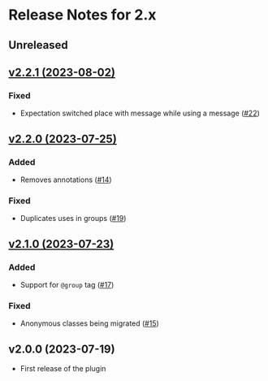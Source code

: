 # Release Notes for 2.x

## Unreleased

## [v2.2.1 (2023-08-02)](https://github.com/pestphp/pest/compare/v2.2.0...v2.2.1)

### Fixed

- Expectation switched place with message while using a message ([#22](https://github.com/pestphp/pest-plugin-drift/pull/22))

## [v2.2.0 (2023-07-25)](https://github.com/pestphp/pest/compare/v2.1.0...v2.2.0)

### Added

- Removes annotations ([#14](https://github.com/pestphp/pest-plugin-drift/pull/14))

### Fixed

- Duplicates uses in groups ([#19](https://github.com/pestphp/pest-plugin-drift/pull/19))

## [v2.1.0 (2023-07-23)](https://github.com/pestphp/pest/compare/v2.0.0...v2.1.0)

### Added

- Support for `@group` tag ([#17](https://github.com/pestphp/pest-plugin-drift/pull/17))

### Fixed

- Anonymous classes being migrated ([#15](https://github.com/pestphp/pest-plugin-drift/pull/15))

## v2.0.0 (2023-07-19)

- First release of the plugin
